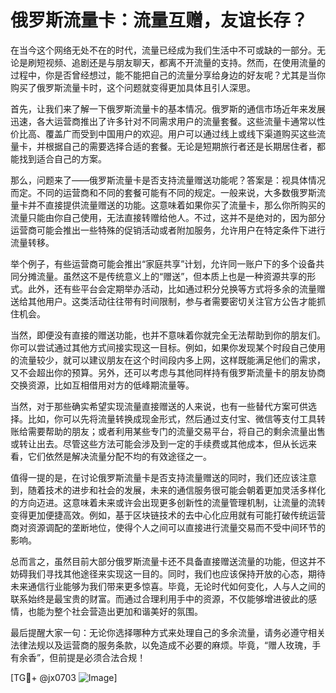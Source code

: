 # 俄罗斯流量卡：流量互赠，友谊长存？

在当今这个网络无处不在的时代，流量已经成为我们生活中不可或缺的一部分。无论是刷短视频、追剧还是与朋友聊天，都离不开流量的支持。然而，在使用流量的过程中，你是否曾经想过，能不能把自己的流量分享给身边的好友呢？尤其是当你购买了俄罗斯流量卡时，这个问题就变得更加具体且引人深思。

首先，让我们来了解一下俄罗斯流量卡的基本情况。俄罗斯的通信市场近年来发展迅速，各大运营商推出了许多针对不同需求用户的流量套餐。这些流量卡通常以性价比高、覆盖广而受到中国用户的欢迎。用户可以通过线上或线下渠道购买这些流量卡，并根据自己的需要选择合适的套餐。无论是短期旅行者还是长期居住者，都能找到适合自己的方案。

那么，问题来了——俄罗斯流量卡是否支持流量赠送功能呢？答案是：视具体情况而定。不同的运营商和不同的套餐可能有不同的规定。一般来说，大多数俄罗斯流量卡并不直接提供流量赠送的功能。这意味着如果你买了流量卡，那么你所购买的流量只能由你自己使用，无法直接转赠给他人。不过，这并不是绝对的，因为部分运营商可能会推出一些特殊的促销活动或者附加服务，允许用户在特定条件下进行流量转移。

举个例子，有些运营商可能会推出“家庭共享”计划，允许同一账户下的多个设备共同分摊流量。虽然这不是传统意义上的“赠送”，但本质上也是一种资源共享的形式。此外，还有些平台会定期举办活动，比如通过积分兑换等方式将多余的流量赠送给其他用户。这类活动往往带有时间限制，参与者需要密切关注官方公告才能抓住机会。

当然，即便没有直接的赠送功能，也并不意味着你就完全无法帮助到你的朋友们。你可以尝试通过其他方式间接实现这一目标。例如，如果你发现某个时段自己使用的流量较少，就可以建议朋友在这个时间段内多上网，这样既能满足他们的需求，又不会超出你的预算。另外，还可以考虑与其他同样持有俄罗斯流量卡的朋友协商交换资源，比如互相借用对方的低峰期流量等。

当然，对于那些确实希望实现流量直接赠送的人来说，也有一些替代方案可供选择。比如，你可以先将流量转换成现金形式，然后通过支付宝、微信等支付工具转账给需要帮助的朋友；或者利用某些专门的流量交易平台，将自己的剩余流量出售或转让出去。尽管这些方法可能会涉及到一定的手续费或其他成本，但从长远来看，它们依然是解决流量分配不均的有效途径之一。

值得一提的是，在讨论俄罗斯流量卡是否支持流量赠送的同时，我们还应该注意到，随着技术的进步和社会的发展，未来的通信服务很可能会朝着更加灵活多样化的方向迈进。这意味着未来或许会出现更多创新性的流量管理机制，让流量的流转变得更加便捷高效。例如，基于区块链技术的去中心化应用就有可能打破传统运营商对资源调配的垄断地位，使得个人之间可以直接进行流量交易而不受中间环节的影响。

总而言之，虽然目前大部分俄罗斯流量卡还不具备直接赠送流量的功能，但这并不妨碍我们寻找其他途径来实现这一目的。同时，我们也应该保持开放的心态，期待未来通信行业能够为我们带来更多惊喜。毕竟，无论时代如何变化，人与人之间的联系始终是最宝贵的财富。而通过合理利用手中的资源，不仅能够增进彼此的感情，也能为整个社会营造出更加和谐美好的氛围。

最后提醒大家一句：无论你选择哪种方式来处理自己的多余流量，请务必遵守相关法律法规以及运营商的服务条款，以免造成不必要的麻烦。毕竟，“赠人玫瑰，手有余香”，但前提是必须合法合规！

[TG💪+ @jx0703 ![Image](https://github.com/user-attachments/assets/dbca1d08-cadb-493c-b0ec-ad6f7a83f270)]